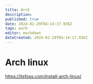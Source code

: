 ```yaml
---
title: Arch
description: 
published: true
date: 2024-02-29T04:14:17.936Z
tags: work
editor: markdown
dateCreated: 2024-02-29T04:14:17.936Z
---
```


# Arch linux

https://itsfoss.com/install-arch-linux/